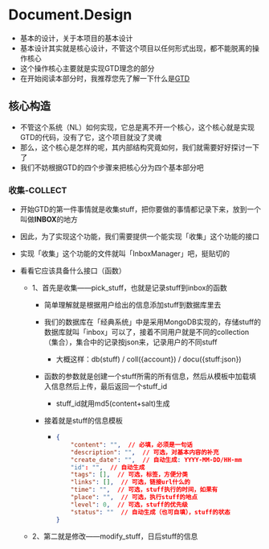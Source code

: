 # Document.Design
- 基本的设计，关于本项目的基本设计
- 基本设计其实就是核心设计，不管这个项目以任何形式出现，都不能脱离的操作核心
- 这个操作核心主要就是实现GTD理念的部分
- 在开始阅读本部分时，我推荐您先了解一下什么是[GTD](../design/GTD.md)


## 核心构造
- 不管这个系统（NL）如何实现，它总是离不开一个核心，这个核心就是实现GTD的代码，没有了它，这个项目就没了灵魂
- 那么，这个核心是怎样的呢，其内部结构究竟如何，我们就需要好好探讨一下了
- 我们不妨根据GTD的四个步骤来把核心分为四个基本部分吧

### 收集-COLLECT
- 开始GTD的第一件事情就是收集stuff，把你要做的事情都记录下来，放到一个叫做**INBOX**的地方
- 因此，为了实现这个功能，我们需要提供一个能实现「收集」这个功能的接口
- 实现「收集」这个功能的文件就叫「InboxManager」吧，挺贴切的
- 看看它应该具备什么接口（函数）
  
  - 1、首先是收集——pick_stuff，也就是记录stuff到inbox的函数
  
    - 简单理解就是根据用户给出的信息添加stuff到数据库里去
  
    - 我们的数据库在「经典系统」中是采用MongoDB实现的，存储stuff的数据库就叫「inbox」可以了，接着不同用户就是不同的collection（集合），集合中的记录按json来，记录用户的不同stuff
  
      - 大概这样：db(stuff) / coll({account}) / docu({stuff:json})
  
    - 函数的参数就是创建一个stuff所需的所有信息，然后从模板中加载填入信息然后上传，最后返回一个stuff_id
  
      - stuff_id就用md5(content+salt)生成
  
    - 接着就是stuff的信息模板
  
      - ```json
        {
            "content": "",  // 必填，必须是一句话
            "description": "",  // 可选，对基本内容的补充
            "create_date": "",  // 自动生成: YYYY-MM-DD/HH-mm
            "id": "",  // 自动生成
            "tags": [],  // 可选，标签，方便分类
            "links": [],  // 可选，链接url什么的
            "time": "",  // 可选，stuff执行的时间，如果有
            "place": "",  // 可选，执行stuff的地点
            "level": 0,  // 可选，stuff的优先级
            "status": ""  // 自动生成（也可自填），stuff的状态
        }
        ```
  
        
  
  - 2、第二就是修改——modify_stuff，日后stuff的信息

